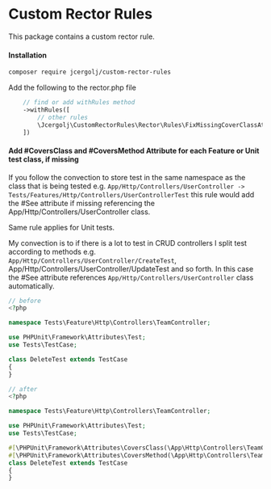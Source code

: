# Custom Rector Rules

This package contains a custom rector rule.

#### Installation
```bash
composer require jcergolj/custom-rector-rules
```

Add the following to the rector.php file
```php
    // find or add withRules method
    ->withRules([
        // other rules
        \Jcergolj\CustomRectorRules\Rector\Rules\FixMissingCoverClassAttributeRector::class,
    ])
```

#### Add #CoversClass and #CoversMethod Attribute for each Feature or Unit test class, if missing

If you follow the convection to store test in the same namespace as the class that is being tested e.g. `App/Http/Controllers/UserController ->
Tests/Features/Http/Controllers/UserControllerTest` this rule would add the #See attribute if missing referencing the App/Http/Controllers/UserController class.

Same rule applies for Unit tests.

My convection is to if there is a lot to test in CRUD controllers I split test according to methods e.g.
`App/Http/Controllers/UserController/CreateTest`, App/Http/Controllers/UserController/UpdateTest and so forth. In this case the #See attribute references
`App/Http/Controllers/UserController` class automatically.

```php
// before
<?php

namespace Tests\Feature\Http\Controllers\TeamController;

use PHPUnit\Framework\Attributes\Test;
use Tests\TestCase;

class DeleteTest extends TestCase
{
}

// after
<?php

namespace Tests\Feature\Http\Controllers\TeamController;

use PHPUnit\Framework\Attributes\Test;
use Tests\TestCase;

#[\PHPUnit\Framework\Attributes\CoversClass(\App\Http\Controllers\TeamController::class)]
#[\PHPUnit\Framework\Attributes\CoversMethod(\App\Http\Controllers\TeamController::class, "Delete")]
class DeleteTest extends TestCase
{
}

```
